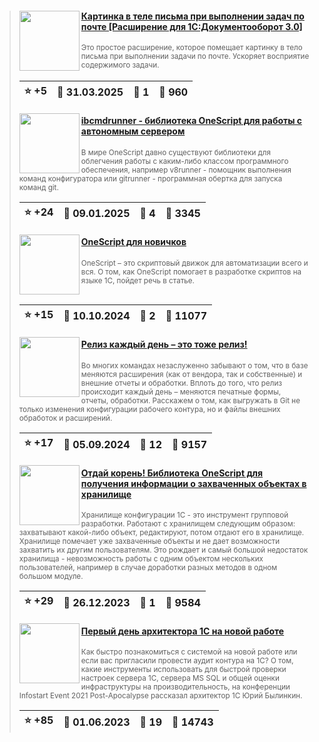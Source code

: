 ﻿<div id="infostart_posts">


> <img src="https://infostart.ru/upload/iblock/688/6883bf3d1d0fb67e373185cbd79a1c32.png?0b062517-976b-4850-8e1a-7dbfb034e042" width="96" align="left"> 
> <h4 style="color: white;"><a href="https://infostart.ru/1c/tools/2352971/">Картинка в теле письма при выполнении задач по почте [Расширение для 1С:Документооборот 3.0]</a></h4>
> <small>Это простое расширение, которое помещает картинку в тело письма при выполнении задачи по почте. Ускоряет восприятие содержимого задачи.</small>  
> <br clear="left">
>
> | :star: +5 |  :calendar: 31.03.2025 |  :speech_balloon: 1 |  :eyes: 960 |
>  |-|-|-|-|  
> <img src="https://infostart.ru/upload/iblock/e41/e414792c70ac7fc57087055b20c0ca7c.png?55563c06-bb69-49c7-a0d6-b12b6f760cdc" width="96" align="left"> 
> <h4 style="color: white;"><a href="https://infostart.ru/1c/articles/2276069/">ibcmdrunner - библиотека OneScript для работы с автономным сервером</a></h4>
> <small>В мире OneScript давно существуют библиотеки для облегчения работы с каким-либо классом программного обеспечения, например v8runner - помощник выполнения команд конфигуратора или gitrunner - программная обертка для запуска команд git.</small>  
> <br clear="left">
>
> | :star: +24 |  :calendar: 09.01.2025 |  :speech_balloon: 4 |  :eyes: 3345 |
>  |-|-|-|-|  
> <img src="https://infostart.ru/upload/iblock/027/0270321251eb5458d9f266aea8dea893.jpg?55cf155a-d1a9-4149-8fa4-dcd02e99dd8d" width="96" align="left"> 
> <h4 style="color: white;"><a href="https://infostart.ru/1c/articles/2209019/">OneScript для новичков</a></h4>
> <small>OneScript – это скриптовый движок для автоматизации всего и вся. О том, как OneScript помогает в разработке скриптов на языке 1С, пойдет речь в статье.</small>  
> <br clear="left">
>
> | :star: +15 |  :calendar: 10.10.2024 |  :speech_balloon: 2 |  :eyes: 11077 |
>  |-|-|-|-|  
> <img src="https://infostart.ru/upload/iblock/d4f/d4f0f30466b1df9fe44076cdaa9fbfec.jpg?169c3a1a-f70c-4307-b9d8-b6f6db9a3370" width="96" align="left"> 
> <h4 style="color: white;"><a href="https://infostart.ru/1c/articles/2181966/">Релиз каждый день – это тоже релиз!</a></h4>
> <small>Во многих командах незаслуженно забывают о том, что в базе меняются расширения (как от вендора, так и собственные) и внешние отчеты и обработки. Вплоть до того, что релиз происходит каждый день – меняются печатные формы, отчеты, обработки. Расскажем о том, как выгружать в Git не только изменения конфигурации рабочего контура, но и файлы внешних обработок и расширений.</small>  
> <br clear="left">
>
> | :star: +17 |  :calendar: 05.09.2024 |  :speech_balloon: 12 |  :eyes: 9157 |
>  |-|-|-|-|  
> <img src="https://infostart.ru/upload/iblock/b68/b68c7aee227ff146819fe3d51aaafc4f.png?336af138-7850-426b-86cb-03be43ee5658" width="96" align="left"> 
> <h4 style="color: white;"><a href="https://infostart.ru/1c/articles/1879563/">Отдай корень! Библиотека OneScript для получения информации о захваченных объектах в хранилище</a></h4>
> <small>Хранилище конфигурации 1С - это инструмент групповой разработки. Работают с хранилищем следующим образом: захватывают какой-либо объект, редактируют, потом отдают его в хранилище. Хранилище помечает уже захваченные объекты и не дает возможности захватить их другим пользователям. Это рождает и самый большой недостаток хранилища - невозможность работы с одним объектом нескольких пользователей, например в случае доработки разных методов в одном большом модуле.</small>  
> <br clear="left">
>
> | :star: +29 |  :calendar: 26.12.2023 |  :speech_balloon: 1 |  :eyes: 9584 |
>  |-|-|-|-|  
> <img src="https://infostart.ru/upload/iblock/ae7/ae7cfed9f25da1e28207204dd72ba7cb.jpg?0cbd06c8-d0bb-49a7-b46f-8fce507695f3" width="96" align="left"> 
> <h4 style="color: white;"><a href="https://infostart.ru/1c/articles/1873832/">Первый день архитектора 1С на новой работе</a></h4>
> <small>Как быстро познакомиться с системой на новой работе или если вас пригласили провести аудит контура на 1С? О том, какие инструменты использовать для быстрой проверки настроек сервера 1С, сервера MS SQL и общей оценки инфраструктуры на производительность, на конференции Infostart Event 2021 Post-Apocalypse рассказал архитектор 1С Юрий Былинкин.</small>  
> <br clear="left">
>
> | :star: +85 |  :calendar: 01.06.2023 |  :speech_balloon: 19 |  :eyes: 14743 |
>  |-|-|-|-|  
</div>
